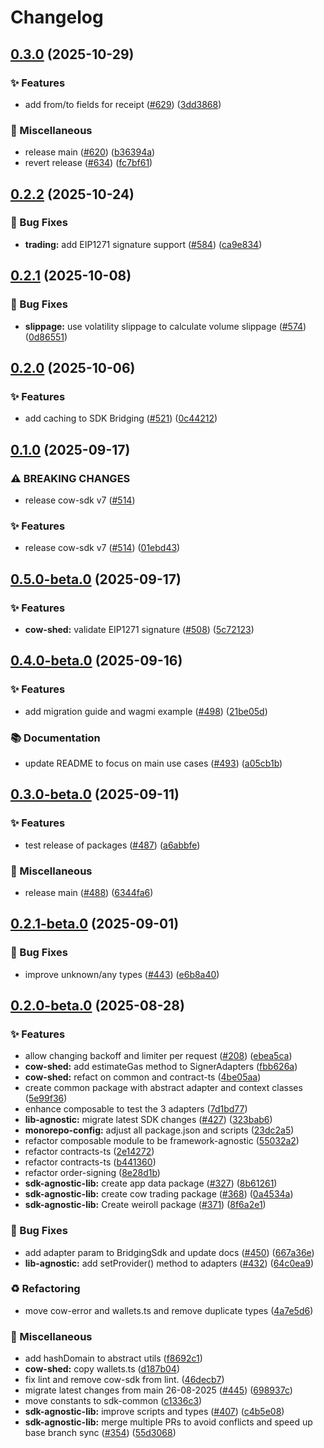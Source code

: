 # Changelog

## [0.3.0](https://github.com/cowprotocol/cow-sdk/compare/sdk-common-v0.2.2...sdk-common-v0.3.0) (2025-10-29)


### ✨ Features

* add from/to fields for receipt ([#629](https://github.com/cowprotocol/cow-sdk/issues/629)) ([3dd3868](https://github.com/cowprotocol/cow-sdk/commit/3dd38682741ac93bfbd9b7d9a4fe79df7283dca0))


### 🔧 Miscellaneous

* release main ([#620](https://github.com/cowprotocol/cow-sdk/issues/620)) ([b36394a](https://github.com/cowprotocol/cow-sdk/commit/b36394a2ba38957edb47ffc4451ea6624d66737b))
* revert release ([#634](https://github.com/cowprotocol/cow-sdk/issues/634)) ([fc7bf61](https://github.com/cowprotocol/cow-sdk/commit/fc7bf61444619d4b2c3a3dd55b7ce52c197b1878))

## [0.2.2](https://github.com/cowprotocol/cow-sdk/compare/sdk-common-v0.2.1...sdk-common-v0.2.2) (2025-10-24)


### 🐛 Bug Fixes

* **trading:** add EIP1271 signature support ([#584](https://github.com/cowprotocol/cow-sdk/issues/584)) ([ca9e834](https://github.com/cowprotocol/cow-sdk/commit/ca9e834e2b0edf8a757e01383b2218d5ecfbe25e))

## [0.2.1](https://github.com/cowprotocol/cow-sdk/compare/sdk-common-v0.2.0...sdk-common-v0.2.1) (2025-10-08)


### 🐛 Bug Fixes

* **slippage:** use volatility slippage to calculate volume slippage ([#574](https://github.com/cowprotocol/cow-sdk/issues/574)) ([0d86551](https://github.com/cowprotocol/cow-sdk/commit/0d8655153199707bed13b8303dac4a7c5d50a57a))

## [0.2.0](https://github.com/cowprotocol/cow-sdk/compare/sdk-common-v0.1.0...sdk-common-v0.2.0) (2025-10-06)


### ✨ Features

* add caching to SDK Bridging ([#521](https://github.com/cowprotocol/cow-sdk/issues/521)) ([0c44212](https://github.com/cowprotocol/cow-sdk/commit/0c442121af74c297a002c7c0f608fb3396b9a446))

## [0.1.0](https://github.com/cowprotocol/cow-sdk/compare/sdk-common-v0.5.0-beta.0...sdk-common-v0.1.0) (2025-09-17)


### ⚠ BREAKING CHANGES

* release cow-sdk v7 ([#514](https://github.com/cowprotocol/cow-sdk/issues/514))

### ✨ Features

* release cow-sdk v7 ([#514](https://github.com/cowprotocol/cow-sdk/issues/514)) ([01ebd43](https://github.com/cowprotocol/cow-sdk/commit/01ebd437bd0d54d601a3f00f3ebd2bffd58f7a93))

## [0.5.0-beta.0](https://github.com/cowprotocol/cow-sdk/compare/sdk-common-v0.4.0-beta.0...sdk-common-v0.5.0-beta.0) (2025-09-17)


### ✨ Features

* **cow-shed:** validate EIP1271 signature ([#508](https://github.com/cowprotocol/cow-sdk/issues/508)) ([5c72123](https://github.com/cowprotocol/cow-sdk/commit/5c7212323edcea3eadf70973f765619afb1bcaf4))

## [0.4.0-beta.0](https://github.com/cowprotocol/cow-sdk/compare/sdk-common-v0.3.0-beta.0...sdk-common-v0.4.0-beta.0) (2025-09-16)


### ✨ Features

* add migration guide and wagmi example ([#498](https://github.com/cowprotocol/cow-sdk/issues/498)) ([21be05d](https://github.com/cowprotocol/cow-sdk/commit/21be05d5b6472de26120ebefe4626341af9a062d))


### 📚 Documentation

* update README to focus on main use cases ([#493](https://github.com/cowprotocol/cow-sdk/issues/493)) ([a05cb1b](https://github.com/cowprotocol/cow-sdk/commit/a05cb1ba11b5f9895d7cfe6262cf74c4089fd73c))

## [0.3.0-beta.0](https://github.com/cowprotocol/cow-sdk/compare/sdk-common-v0.2.1-beta.0...sdk-common-v0.3.0-beta.0) (2025-09-11)


### ✨ Features

* test release of packages ([#487](https://github.com/cowprotocol/cow-sdk/issues/487)) ([a6abbfe](https://github.com/cowprotocol/cow-sdk/commit/a6abbfe44ce68f8d32e5350dca2fa12f76826456))


### 🔧 Miscellaneous

* release main ([#488](https://github.com/cowprotocol/cow-sdk/issues/488)) ([6344fa6](https://github.com/cowprotocol/cow-sdk/commit/6344fa619465e6f94637677823a18646f06fa7c9))

## [0.2.1-beta.0](https://github.com/cowprotocol/cow-sdk/compare/sdk-common-v0.2.0-beta.0...sdk-common-v0.2.1-beta.0) (2025-09-01)


### 🐛 Bug Fixes

* improve unknown/any types ([#443](https://github.com/cowprotocol/cow-sdk/issues/443)) ([e6b8a40](https://github.com/cowprotocol/cow-sdk/commit/e6b8a40578583cf6d1ecd208434782422f308ef0))

## [0.2.0-beta.0](https://github.com/cowprotocol/cow-sdk/compare/sdk-common-v0.1.0-beta.0...sdk-common-v0.2.0-beta.0) (2025-08-28)


### ✨ Features

* allow changing backoff and limiter per request ([#208](https://github.com/cowprotocol/cow-sdk/issues/208)) ([ebea5ca](https://github.com/cowprotocol/cow-sdk/commit/ebea5ca0858aeb89ae3e5d5407c8903c3ca5178d))
* **cow-shed:** add estimateGas method to SignerAdapters ([fbb626a](https://github.com/cowprotocol/cow-sdk/commit/fbb626a0f88f6cb206432b4233b2d7d1e7cd4ad4))
* **cow-shed:** refact on common and contract-ts ([4be05aa](https://github.com/cowprotocol/cow-sdk/commit/4be05aa7a376fbc7d2ed5b2d2b6b68e3630b9c59))
* create common package with abstract adapter and context classes ([5e99f36](https://github.com/cowprotocol/cow-sdk/commit/5e99f36ddf1d8380a6ed136a51a7a1ecc4870396))
* enhance composable to test the 3 adapters ([7d1bd77](https://github.com/cowprotocol/cow-sdk/commit/7d1bd776b40a10808b9f6392dda862f610131169))
* **lib-agnostic:** migrate latest SDK changes ([#427](https://github.com/cowprotocol/cow-sdk/issues/427)) ([323bab6](https://github.com/cowprotocol/cow-sdk/commit/323bab61eb5adeb4a58bc15e25ffb29d2e1afcbf))
* **monorepo-config:** adjust all package.json and scripts ([23dc2a5](https://github.com/cowprotocol/cow-sdk/commit/23dc2a5db02ce3734b55e1151c8579f9a42a4bc5))
* refactor composable module to be framework-agnostic ([55032a2](https://github.com/cowprotocol/cow-sdk/commit/55032a2ca11d38d343f5f2c07c96b422671fa9e6))
* refactor contracts-ts ([2e14272](https://github.com/cowprotocol/cow-sdk/commit/2e14272f1a24a232aef584611924055ed657d16c))
* refactor contracts-ts ([b441360](https://github.com/cowprotocol/cow-sdk/commit/b4413600d4a0753e9f608e6a6415e64762a53d3e))
* refactor order-signing ([8e28d1b](https://github.com/cowprotocol/cow-sdk/commit/8e28d1bdbda9632347cacaae906298e736f4a7b3))
* **sdk-agnostic-lib:** create app data package ([#327](https://github.com/cowprotocol/cow-sdk/issues/327)) ([8b61261](https://github.com/cowprotocol/cow-sdk/commit/8b612615bc280dee2e5f4767794bc03f590d4764))
* **sdk-agnostic-lib:** create cow trading package ([#368](https://github.com/cowprotocol/cow-sdk/issues/368)) ([0a4534a](https://github.com/cowprotocol/cow-sdk/commit/0a4534aababce4f5d8bab991cd6ae9f51842d719))
* **sdk-agnostic-lib:** Create weiroll package ([#371](https://github.com/cowprotocol/cow-sdk/issues/371)) ([8f6a2e1](https://github.com/cowprotocol/cow-sdk/commit/8f6a2e16e5e7a43a5afc43cf5faab174be916b2e))


### 🐛 Bug Fixes

* add adapter param to BridgingSdk and update docs ([#450](https://github.com/cowprotocol/cow-sdk/issues/450)) ([667a36e](https://github.com/cowprotocol/cow-sdk/commit/667a36e4437309e1d292b8f9fd5e8f568922749f))
* **lib-agnostic:** add setProvider() method to adapters ([#432](https://github.com/cowprotocol/cow-sdk/issues/432)) ([64c0ea9](https://github.com/cowprotocol/cow-sdk/commit/64c0ea94d802aa167b978ae0859353d801de0911))


### ♻️ Refactoring

* move cow-error and wallets.ts and remove duplicate types ([4a7e5d6](https://github.com/cowprotocol/cow-sdk/commit/4a7e5d6d035ccebf05cce437f0409220f39b643a))


### 🔧 Miscellaneous

* add hashDomain to abstract utils ([f8692c1](https://github.com/cowprotocol/cow-sdk/commit/f8692c1c03b372076f785546d8f022be84206a1d))
* **cow-shed:** copy wallets.ts ([d187b04](https://github.com/cowprotocol/cow-sdk/commit/d187b0493acef0442288aad5265b63252f9d1674))
* fix lint and remove cow-sdk from lint. ([46decb7](https://github.com/cowprotocol/cow-sdk/commit/46decb72050c1b9481b24d9b10b6a4c4f2abe0c3))
* migrate latest changes from main 26-08-2025 ([#445](https://github.com/cowprotocol/cow-sdk/issues/445)) ([698937c](https://github.com/cowprotocol/cow-sdk/commit/698937c0feff3a254873371bc1ef791917e6294e))
* move constants to sdk-common ([c1336c3](https://github.com/cowprotocol/cow-sdk/commit/c1336c3af5dc51c649c9435919e5e1054a6f94d5))
* **sdk-agnostic-lib:** improve scripts and types ([#407](https://github.com/cowprotocol/cow-sdk/issues/407)) ([c4b5e08](https://github.com/cowprotocol/cow-sdk/commit/c4b5e086ce46086e9430d5f03ed330502349fbf3))
* **sdk-agnostic-lib:** merge multiple PRs to avoid conflicts and speed up base branch sync ([#354](https://github.com/cowprotocol/cow-sdk/issues/354)) ([55d3068](https://github.com/cowprotocol/cow-sdk/commit/55d3068c52217dd2618d8c180ab4fed8c9334c72))
